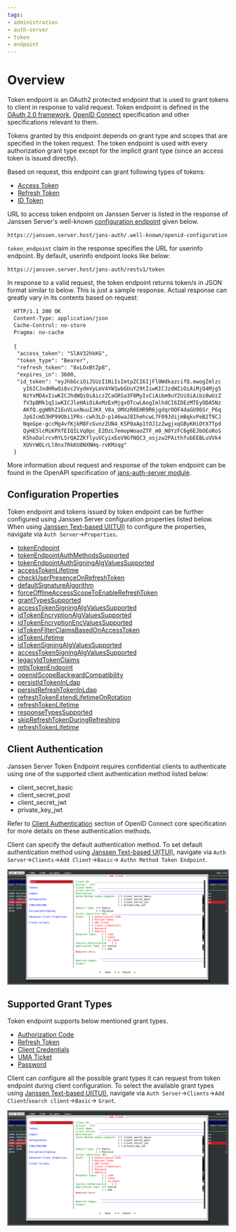 ```yaml
---
tags:
- administration
- auth-server
- token
- endpoint
---
```


# Overview

Token endpoint is an OAuth2 protected endpoint that is used to grant tokens to client in response to valid request.
Token endpoint is defined in the [OAuth 2.0 framework](https://datatracker.ietf.org/doc/html/rfc6749), 
[OpenID Connect](https://openid.net/specs/openid-connect-core-1_0.html) specification and other specifications relevant
to them. 

Tokens granted by this endpoint depends on grant type and scopes that are specified in the token request. The token
endpoint is used with every authorization grant type except for the implicit grant type (since an access token is issued 
directly). 

Based on request, this endpoint can grant following types of tokens:

- [Access Token](https://datatracker.ietf.org/doc/html/rfc6749#section-1.4)
- [Refresh Token](https://datatracker.ietf.org/doc/html/rfc6749#section-1.5)
- [ID Token](https://openid.net/specs/openid-connect-core-1_0.html#IDToken)


URL to access token endpoint on Janssen Server is listed in the response of Janssen Server's well-known
[configuration endpoint](./configuration.md) given below.

```text
https://janssen.server.host/jans-auth/.well-known/openid-configuration
```

`token_endpoint` claim in the response specifies the URL for userinfo endpoint. By default, userinfo endpoint looks
like below:

```
https://janssen.server.host/jans-auth/restv1/token
```

In response to a valid request, the token endpoint returns token/s in JSON format similar to below. This is just a 
sample response. Actual response can greatly vary in its contents based on request:

```
  HTTP/1.1 200 OK
  Content-Type: application/json
  Cache-Control: no-store
  Pragma: no-cache

  {
   "access_token": "SlAV32hkKG",
   "token_type": "Bearer",
   "refresh_token": "8xLOxBtZp8",
   "expires_in": 3600,
   "id_token": "eyJhbGciOiJSUzI1NiIsImtpZCI6IjFlOWdkazcifQ.ewogImlzc
     yI6ICJodHRwOi8vc2VydmVyLmV4YW1wbGUuY29tIiwKICJzdWIiOiAiMjQ4Mjg5
     NzYxMDAxIiwKICJhdWQiOiAiczZCaGRSa3F0MyIsCiAibm9uY2UiOiAibi0wUzZ
     fV3pBMk1qIiwKICJleHAiOiAxMzExMjgxOTcwLAogImlhdCI6IDEzMTEyODA5Nz
     AKfQ.ggW8hZ1EuVLuxNuuIJKX_V8a_OMXzR0EHR9R6jgdqrOOF4daGU96Sr_P6q
     Jp6IcmD3HP99Obi1PRs-cwh3LO-p146waJ8IhehcwL7F09JdijmBqkvPeB2T9CJ
     NqeGpe-gccMg4vfKjkM8FcGvnzZUN4_KSP0aAp1tOJ1zZwgjxqGByKHiOtX7Tpd
     QyHE5lcMiKPXfEIQILVq0pc_E2DzL7emopWoaoZTF_m0_N0YzFC6g6EJbOEoRoS
     K5hoDalrcvRYLSrQAZZKflyuVCyixEoV9GfNQC3_osjzw2PAithfubEEBLuVVk4
     XUVrWOLrLl0nx7RkKU8NXNHq-rvKMzqg"
  }
```

More information about request and response of the token endpoint can be found in
the OpenAPI specification of [jans-auth-server module](https://gluu.org/swagger-ui/?url=https://raw.githubusercontent.com/JanssenProject/jans/replace-janssen-version/jans-auth-server/docs/swagger.yaml#/Token/post-token).

## Configuration Properties

Token endpoint and tokens issued by token endpoint can be further configured using Janssen Server configuration properties listed below. When using
[Janssen Text-based UI(TUI)](../../config-guide/tui.md) to configure the properties,
navigate via `Auth Server`->`Properties`.

- [tokenEndpoint](../../reference/json/properties/janssenauthserver-properties.md#tokenendpoint)
- [tokenEndpointAuthMethodsSupported](../../reference/json/properties/janssenauthserver-properties.md#tokenendpointauthmethodssupported)
- [tokenEndpointAuthSigningAlgValuesSupported](../../reference/json/properties/janssenauthserver-properties.md#tokenendpointauthsigningalgvaluessupported)
- [accessTokenLifetime](../../reference/json/properties/janssenauthserver-properties.md#accesstokenlifetime)
- [checkUserPresenceOnRefreshToken](../../reference/json/properties/janssenauthserver-properties.md#checkuserpresenceonrefreshtoken)
- [defaultSignatureAlgorithm](../../reference/json/properties/janssenauthserver-properties.md#defaultsignaturealgorithm)
- [forceOfflineAccessScopeToEnableRefreshToken](../../reference/json/properties/janssenauthserver-properties.md#forceofflineaccessscopetoenablerefreshtoken)
- [grantTypesSupported](../../reference/json/properties/janssenauthserver-properties.md#granttypessupported)
- [accessTokenSigningAlgValuesSupported](../../reference/json/properties/janssenauthserver-properties.md#accesstokensigningalgvaluessupported)
- [idTokenEncryptionAlgValuesSupported](../../reference/json/properties/janssenauthserver-properties.md#idtokenencryptionalgvaluessupported)
- [idTokenEncryptionEncValuesSupported](../../reference/json/properties/janssenauthserver-properties.md#idtokenencryptionencvaluessupported)
- [idTokenFilterClaimsBasedOnAccessToken](../../reference/json/properties/janssenauthserver-properties.md#idtokenfilterclaimsbasedonaccesstoken)
- [idTokenLifetime](../../reference/json/properties/janssenauthserver-properties.md#idtokenlifetime)
- [idTokenSigningAlgValuesSupported](../../reference/json/properties/janssenauthserver-properties.md#idtokensigningalgvaluessupported)
- [accessTokenSigningAlgValuesSupported](../../reference/json/properties/janssenauthserver-properties.md#accesstokensigningalgvaluessupported)
- [legacyIdTokenClaims](../../reference/json/properties/janssenauthserver-properties.md#legacyidtokenclaims)
- [mtlsTokenEndpoint](../../reference/json/properties/janssenauthserver-properties.md#mtlstokenendpoint)
- [openidScopeBackwardCompatibility](../../reference/json/properties/janssenauthserver-properties.md#openidscopebackwardcompatibility)
- [persistIdTokenInLdap](../../reference/json/properties/janssenauthserver-properties.md#persistidtokeninldap)
- [persistRefreshTokenInLdap](../../reference/json/properties/janssenauthserver-properties.md#persistrefreshtokeninldap)
- [refreshTokenExtendLifetimeOnRotation](../../reference/json/properties/janssenauthserver-properties.md#refreshtokenextendlifetimeonrotation)
- [refreshTokenLifetime](../../reference/json/properties/janssenauthserver-properties.md#refreshtokenlifetime)
- [responseTypesSupported](../../reference/json/properties/janssenauthserver-properties.md#responsetypessupported)
- [skipRefreshTokenDuringRefreshing](../../reference/json/properties/janssenauthserver-properties.md#skiprefreshtokenduringrefreshing)
- [refreshTokenLifetime](../../reference/json/properties/janssenauthserver-properties.md#refreshtokenlifetime)

## Client Authentication

Janssen Server Token Endpoint requires confidential clients to authenticate using one of the supported client
authentication method listed below:

- client_secret_basic
- client_secret_post
- client_secret_jwt
- private_key_jwt

Refer to [Client Authentication](https://openid.net/specs/openid-connect-core-1_0.html#ClientAuthentication) section of OpenID
Connect core specification for more details on these authentication methods.

Client can specify the default authentication method. To set default authentication method using
[Janssen Text-based UI(TUI)](../../config-guide/tui.md),
navigate via `Auth Server`->`Clients`->`Add Client`->`Basic`-> `Authn Method Token Endpoint`.

![](../../../assets/image-tui-client-registration-basic.png)

## Supported Grant Types

Token endpoint supports below mentioned grant types. 

- [Authorization Code](../oauth-features/auth-code-grant.md)
- [Refresh Token](../oauth-features/refresh-token-grant.md)
- [Client Credentials](../oauth-features/client-credential-grant.md)
- [UMA Ticket](../uma-features/uma-ticket-grant.md)
- [Password](../oauth-features/password-grant.md)

Client can configure all the possible grant types it can request from token endpoint during client configuration.
To select the available grant types using
[Janssen Text-based UI(TUI)](../../config-guide/tui.md),
navigate via `Auth Server`->`Clients`->`Add Client`/`search client`->`Basic`-> `Grant`. 

![](../../../assets/image-tui-client-registration-basic.png)

